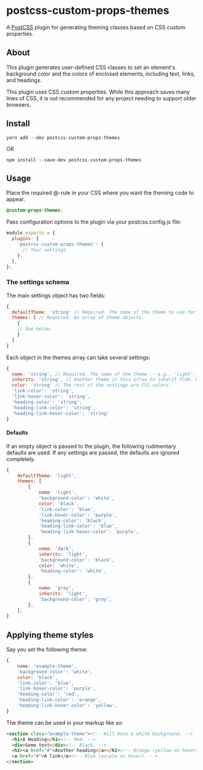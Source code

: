 # postcss-custom-props-themes

A [PostCSS](https://github.com/postcss/postcss) plugin for generating theming classes based on CSS custom properties.

## About

This plugin generates user-defined CSS classes to set an element's background color and the colors of enclosed elements, including text, links, and headings.

This plugin uses CSS custom properties. While this approach saves many lines of CSS, it is not recommended for any project needing to support older browsers.

## Install

```
yarn add --dev postcss-custom-props-themes
```

OR

```
npm install --save-dev postcss-custom-props-themes
```

## Usage

Place the required @-rule in your CSS where you want the theming code to appear.

```CSS
@custom-props-themes;
```

Pass configuration options to the plugin via your postcss.config.js file:

```Javascript
module.exports = {
  plugins: {
    'postcss-custom-props-themes': {
      // Your settings.
    },
  },
};
```

### The settings schema

The main settings object has two fields:

```Javascript
{
  defaultTheme: 'string' // Required. The name of the theme to use for fallbacks.
  themes: [ // Required. An array of theme objects.
    {
    // See below.
    }
  ]
}
```

Each object in the themes array can take several settings:

```Javascript
{
  name: 'string', // Required. The name of the theme -- e.g., 'light', 'dark', 'primary'.
  inherits: 'string', // Another theme in this array to inherit from. Unset values in this theme object will be drawn from the theme it inherits from. By default, themes inherit from the default theme.
  color: 'string' // The rest of the settings are CSS colors.
  'link-color': 'string',
  'link-hover-color': 'string',
  'heading-color': 'string',
  'heading-link-color': 'string',
  'heading-link-hover-color': 'string'
}
```

#### Defaults

If an empty object is passed to the plugin, the following rudimentary defaults are used. If any settings are passed, the defaults are ignored completely.

```Javascript
{
    defaultTheme: 'light',
    themes: [
        {
            name: 'light',
            'background-color': 'white',
            color: 'black',
            'link-color': 'blue',
            'link-hover-color': 'purple',
            'heading-color': 'black',
            'heading-link-color': 'blue',
            'heading-link-hover-color': 'purple',
        },
        {
            name: 'dark',
            inherits: 'light',
            'background-color': 'black',
            color: 'white',
            'heading-color': 'white',
        },
        {
            name: 'gray',
            inherits: 'light',
            'background-color': 'gray',
        },
    ],
}
```

## Applying theme styles

Say you set the following theme:

```Javascript
{
    name: 'example-theme',
    'background-color': 'white',
    color: 'black',
    'link-color': 'blue',
    'link-hover-color': 'purple',
    'heading-color': 'red',
    'heading-link-color': 'orange',
    'heading-link-hover-color': 'yellow',
}
```

The theme can be used in your markup like so:

```HTML
<section class="example-theme"><!-- Will have a white background. -->
  <h1>A Heading</h1><!-- Red. -->
  <div>Some text</div><!-- Black. -->
  <h2><a href="#">Another heading</a></h2><!-- Orange (yellow on hover). -->
  <a href="#">A link</a><!-- Blue (purple on hover). -->
</section>
```
